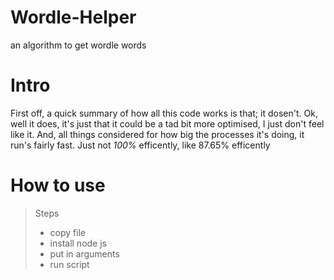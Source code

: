 # Wordle-Helper

an algorithm to get wordle words 

# Intro

First off, a quick summary of how all this code works is that; it dosen't. 
Ok, well it does, it's just that it could be a tad bit more optimised, I just don't feel like it.
And, all things considered for how big the processes it's doing, it run's fairly fast. Just not *100%* efficently, like 87.65% efficently

# How to use

>Steps
>- copy file
>- install node js
>- put in arguments 
>- run script

